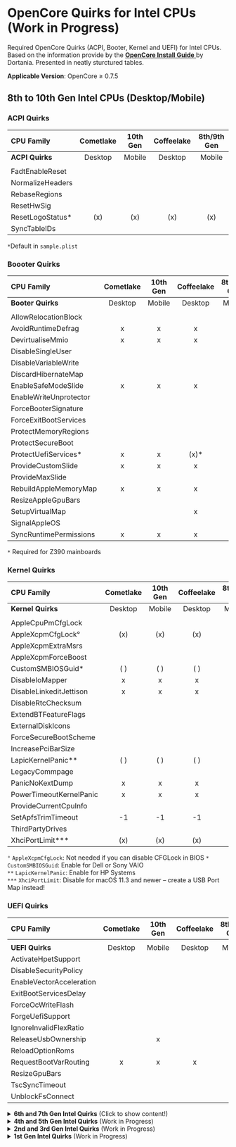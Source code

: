 # OpenCore Quirks for Intel CPUs (Work in Progress)
Required OpenCore Quirks (ACPI, Booter, Kernel and UEFI) for Intel CPUs. Based on the information provide by the [**OpenCore Install Guide** ](https://dortania.github.io/OpenCore-Install-Guide/)by Dortania. Presented in neatly sturctured tables.

**Applicable Version**: OpenCore ≥ 0.7.5

## 8th to 10th Gen Intel CPUs (Desktop/Mobile)

### ACPI Quirks    
| CPU Family      | Cometlake | 10th Gen | Coffeelake | 8th/9th Gen|
|:----------------|:---------:|:--------:|:----------:|:----------:|
| **ACPI Quirks** | Desktop    | Mobile   | Desktop    | Mobile     |      
|				          |				    | 			   |            |            |
|FadtEnableReset  |
|NormalizeHeaders |
|RebaseRegions    |
|ResetHwSig       | 
|ResetLogoStatus* |(x)|(x)|(x)|(x)|
|SyncTableIDs     |

`*`Default in `sample.plist`

### Boooter Quirks
|CPU Family         |Cometlake    |10th Gen     |Coffeelake  | 8th/9th Gen |
|:------------------|:-----------:|:-----------:|:----------:|:-----------:|
| **Booter Quirks** | Desktop      | Mobile      | Desktop     | Mobile     |
|				          |				    | 			   |            |            |
|AllowRelocationBlock|
|AvoidRuntimeDefrag|x|x|x|x
|DevirtualiseMmio|x|x|x
|DisableSingleUser|
|DisableVariableWrite|
|DiscardHibernateMap|
|EnableSafeModeSlide|x|x|x|x
|EnableWriteUnprotector
|ForceBooterSignature
|ForceExitBootServices
|ProtectMemoryRegions|
|ProtectSecureBoot
|ProtectUefiServices*|x|x|(x)*|
|ProvideCustomSlide|x|x|x|x
|ProvideMaxSlide
|RebuildAppleMemoryMap|x|x|x|x
|ResizeAppleGpuBars
|SetupVirtualMap|||x|x
|SignalAppleOS
|SyncRuntimePermissions|x|x|x|x

`*` Required for Z390 mainboards

### Kernel Quirks
|CPU Family         |Cometlake    |10th Gen       |Coffeelake  | 8th/9th Gen |
|:------------------|:-----------:|:-------------:|:----------:|:-----------:|
| **Kernel Quirks** | Desktop      | Mobile        | Desktop    | Mobile      |
|				          |				    | 			   |            |            |
|AppleCpuPmCfgLock||||
|AppleXcpmCfgLock°|(x)|(x)|(x)|(x)
|AppleXcpmExtraMsrs||||
|AppleXcpmForceBoost||||
|CustomSMBIOSGuid*|( )|( )|( )|( )
|DisableIoMapper|x|x|x|x
|DisableLinkeditJettison|x|x|x|x
|DisableRtcChecksum||||
|ExtendBTFeatureFlags||||
|ExternalDiskIcons||||
|ForceSecureBootScheme||||
|IncreasePciBarSize||||
|LapicKernelPanic**|( )|( )|( )|( )
|LegacyCommpage||||
|PanicNoKextDump|x|x|x|x
|PowerTimeoutKernelPanic|x|x|x|x
|ProvideCurrentCpuInfo||||
|SetApfsTrimTimeout|-1|-1|-1|-1
|ThirdPartyDrives||||
|XhciPortLimit***|(x)|(x)|(x)|(x)

`°` `AppleXcpmCfgLock`: Not needed if you can disable CFGLock in BIOS
`*` `CustomSMBIOSGuid`: Enable for Dell or Sony VAIO</br>
`**` `LapicKernelPanic`: Enable for HP Systems</br>
`***` `XhciPortLimit`: Disable for macOS 11.3 and newer – create a USB Port Map instead!

### UEFI Quirks
|CPU Family       |Cometlake    |10th Gen       |Coffeelake  | 8th/9th Gen |
|:----------------|:-----------:|:-------------:|:----------:|:-----------:|
|			     |				    | 			   |            |            |
| **UEFI Quirks** | Desktop      |Mobile         |Desktop     |Mobile       |
|ActivateHpetSupport||||
|DisableSecurityPolicy||||
|EnableVectorAcceleration||||
|ExitBootServicesDelay||||
|ForceOcWriteFlash||||
|ForgeUefiSupport||||
|IgnoreInvalidFlexRatio||||
|ReleaseUsbOwnership||x||x
|ReloadOptionRoms||||
|RequestBootVarRouting|x|x|x|x
|ResizeGpuBars||||
|TscSyncTimeout||||
|UnblockFsConnect||||
<details>
<summary><strong>6th and 7th Gen Intel Quirks</strong> (Click to show content!)</summary>

## 6th and 7th Gen Intel CPUs (Desktop/Mobile)

### ACPI Quirks   
|CPU Family       |Kabylake     |7th Gen        |Skylake     |6th Gen |
|:----------------|:-----------:|:-------------:|:----------:|:------:|
| **ACPI Quirks** | Desktop     | Mobile        | Desktop    | Mobile |    
|                 |	 		     | 		        |            |        |
|FadtEnableReset|
|NormalizeHeaders|
|RebaseRegions|
|ResetHwSig| 
|ResetLogoStatus* |(x)|(x)|(x)|(x)|
|SyncTableIDs|

`*`Default in `sample.plist`

### Booter Quirks
|CPU Family          |Kabylake     |7th Gen        |Skylake     |6th Gen |
|:-------------------|:-----------:|:-------------:|:----------:|:------:|
| **Booter Quirkss** | Desktop     | Mobile        | Desktop    | Mobile |
|						 |			     |               |            |        |
|AllowRelocationBlock||||
|AvoidRuntimeDefrag|x|x|x|x|
|DevirtualiseMmio||||
|DisableSingleUser||||
|DisableVariableWrite||||
|DiscardHibernateMap||||
|EnableSafeModeSlide|x|x|x|x|
|EnableWriteUnprotector|x|x|x|x|
|ForceBooterSignature||||
|ForceExitBootServices||||
|ProtectMemoryRegions||||
|ProtectSecureBoot||||
|ProtectUefiServices||||
|ProvideCustomSlide|x|x|x|x|
|ProvideMaxSlide||||
|RebuildAppleMemoryMap||||
|ResizeAppleGpuBars||||
|SetupVirtualMap|x|x|x|x|
|SignalAppleOS||||
|SyncRuntimePermissions||||

### Kernel Quirks
| CPU Family        | Kabylake    | 7th Gen       | Skylake    | 6th Gen |
|:------------------|:-----------:|:-------------:|:----------:|:-------:|
| **Kernel Quirks** | Desktop     | Mobile        | Desktop    | Mobile  |
|                   |             |               |            |         |
|AppleCpuPmCfgLock||||
|AppleXcpmCfgLock|x|x|x|x
|AppleXcpmExtraMsrs||||
|AppleXcpmForceBoost||||
|CustomSMBIOSGuid*|( )|( )|( )|( )|
|DisableIoMapper|x|x|x|x
|DisableLinkeditJettison|x|x|x|x|
|DisableRtcChecksum||||
|ExtendBTFeatureFlags||||
|ExternalDiskIcons||||
|ForceSecureBootScheme||||
|IncreasePciBarSize||||
|LapicKernelPanic**|( )|( )|( )|( )|
|LegacyCommpage||||
|PanicNoKextDump|x|x|x|x|
|PowerTimeoutKernelPanic|x|x|x|x|
|ProvideCurrentCpuInfo||||
|SetApfsTrimTimeout|-1|-1|-1|-1|
|ThirdPartyDrives||||
|XhciPortLimit***|x|x|x|x

`*` `CustomSMBIOSGuid`: Enable for Dell or Sony VAIO Systems</br>
`**` `LapicKernelPanic`: Enable for HP Systems</br>
`***` `XhciPortLimit`: Disable for macOS 11.3 and newer – create a USB Port Map instead!

### UEFI Quirks
|CPU Family       | Kabylake    | 7th Gen       | Skylake   | 6th Gen |
|:----------------|:-----------:|:-------------:|:---------:|:-------:|
| **UEFI Quirks** | Desktop     | Mobile        | Desktop   | Mobile  |
|                 |             |               |           |         |
|ActivateHpetSupport||||
|DisableSecurityPolicy||||
|EnableVectorAcceleration||||
|ExitBootServicesDelay||||
|ForceOcWriteFlash||||
|ForgeUefiSupport||||
|IgnoreInvalidFlexRatio||||
|ReleaseUsbOwnership||||
|ReloadOptionRoms||||
|RequestBootVarRouting|x|x|x|x
|ResizeGpuBars||||
|TscSyncTimeout||||
|UnblockFsConnect||||
</details>
<details>
<summary><strong>4th and 5th Gen Intel Quirks</strong> (Work in Progress)</summary>

## 4th and 5th Gen Intel CPUs (Desktop/Mobile)
### ACPI Quirks   
|CPU Family       | Broadwell | 5th Gen | Haswell | 4th Gen |
|:----------------|:---------:|:-------:|:-------:|:-------:|
| **ACPI Quirks** | Desktop    | Mobile  | Desktop | Mobile  |    
|				          |				    | 			   |            |            |
|FadtEnableReset|
|NormalizeHeaders|
|RebaseRegions|
|ResetHwSig| 
|ResetLogoStatus*|x| x|x|x|
|SyncTableIDs|
`*`Default in sample.plist

### Booter Quirks
|CPU Family          | Broadwell | 5th Gen | Haswell | 4th Gen |
|:-------------------|:---------:|:-------:|:-------:|:-------:|
| **Booter Quirkss** | Desktop    | Mobile  | Desktop | Mobile  |
|				          |				    | 			   |            |            |
|AllowRelocationBlock||||
|AvoidRuntimeDefrag||||
|DevirtualiseMmio||||
|DisableSingleUser||||
|DisableVariableWrite||||
|DiscardHibernateMap||||
|EnableSafeModeSlide|||||
|EnableWriteUnprotector||||
|ForceBooterSignature||||
|ForceExitBootServices||||
|ProtectMemoryRegions||||
|ProtectSecureBoot||||
|ProtectUefiServices||||
|ProvideCustomSlide||||
|ProvideMaxSlide||||
|RebuildAppleMemoryMap||||
|ResizeAppleGpuBars||||
|SetupVirtualMap||||
|SignalAppleOS||||
|SyncRuntimePermissions||||

### Kernel Quirks
|CPU Family       |Broadwell |5th Gen |Haswell |4th Gen |
|:----------------|:--------:|:------:|:------:|:------:|
| **Kernel Quirks** | Desktop |Mobile  |Desktop |Mobile  |
|				          |				    | 			   |            |            |
|AppleCpuPmCfgLock||||
|AppleXcpmCfgLock||||
|AppleXcpmExtraMsrs||||
|AppleXcpmForceBoost||||
|CustomSMBIOSGuid||||
|DisableIoMapper||||
|DisableLinkeditJettison||||
|DisableRtcChecksum||||
|ExtendBTFeatureFlags||||
|ExternalDiskIcons||||
|ForceSecureBootScheme||||
|IncreasePciBarSize||||
|LapicKernelPanic||||
|LegacyCommpage||||
|PanicNoKextDump||||
|PowerTimeoutKernelPanic||||
|ProvideCurrentCpuInfo||||
|SetApfsTrimTimeout||||
|ThirdPartyDrives||||
|XhciPortLimit||||

### UEFI Quirks
|CPU Family       |Broadwell |5th Gen |Haswell |4th Gen |
|:----------------|:--------:|:------:|:------:|:------:|
| **UEFI Quirks** |Desktop    |Mobile  |Desktop |Mobile  |
|				          |				    | 			   |            |            |
|ActivateHpetSupport||||
|DisableSecurityPolicy||||
|EnableVectorAcceleration||||
|ExitBootServicesDelay||||
|ForceOcWriteFlash||||
|ForgeUefiSupport||||
|IgnoreInvalidFlexRatio||||
|ReleaseUsbOwnership||||
|ReloadOptionRoms||||
|RequestBootVarRouting||||
|ResizeGpuBars||||
|TscSyncTimeout||||
|UnblockFsConnect||||
</details>
<details>
<summary><strong>2nd and 3rd Gen Intel Quirks</strong> (Work in Progress)</summary>

## 2nd and 3rd Gen Intel CPUs (Desktop/Mobile)

### ACPI Quirks   
|CPU Family       |Ivy Bridge |3rd Gen |Sandy Bridge |2nd Gen |
|:----------------|:--------:|:------:|:------:|:------:|
|				          |				    | 			   |            |            |
| **ACPI Quirks** | Desktop   | Mobile |Desktop |Mobile  |    
|FadtEnableReset|
|NormalizeHeaders|
|RebaseRegions|
|ResetHwSig| 
|ResetLogoStatus*|x| x|x|x|
|SyncTableIDs|
`*`Default in sample.plist

### Booter Quirks
|CPU Family       |Ivy Bridge |3rd Gen |Sandy Bridge |2nd Gen |
|:----------------|:--------:|:------:|:------:|:------:|
|				          |				    | 			   |            |            |
| **Booter Quirkss** | Desktop      | Mobile        |Desktop     |Mobile  |
|AllowRelocationBlock||||
|AvoidRuntimeDefrag||||
|DevirtualiseMmio||||
|DisableSingleUser||||
|DisableVariableWrite||||
|DiscardHibernateMap||||
|EnableSafeModeSlide|||||
|EnableWriteUnprotector||||
|ForceBooterSignature||||
|ForceExitBootServices||||
|ProtectMemoryRegions||||
|ProtectSecureBoot||||
|ProtectUefiServices||||
|ProvideCustomSlide||||
|ProvideMaxSlide||||
|RebuildAppleMemoryMap||||
|ResizeAppleGpuBars||||
|SetupVirtualMap||||
|SignalAppleOS||||
|SyncRuntimePermissions||||

### Kernel Quirks
|CPU Family       |Ivy Bridge |3rd Gen |Sandy Bridge |2nd Gen |
|:----------------|:--------:|:------:|:------:|:------:|
| **Kernel Quirks** | Desktop      |Mobile         |Desktop     |Mobile  |
|				          |				    | 			   |            |            |
|AppleCpuPmCfgLock||||
|AppleXcpmCfgLock||||
|AppleXcpmExtraMsrs||||
|AppleXcpmForceBoost||||
|CustomSMBIOSGuid||||
|DisableIoMapper||||
|DisableLinkeditJettison||||
|DisableRtcChecksum||||
|ExtendBTFeatureFlags||||
|ExternalDiskIcons||||
|ForceSecureBootScheme||||
|IncreasePciBarSize||||
|LapicKernelPanic||||
|LegacyCommpage||||
|PanicNoKextDump||||
|PowerTimeoutKernelPanic||||
|ProvideCurrentCpuInfo||||
|SetApfsTrimTimeout||||
|ThirdPartyDrives||||
|XhciPortLimit||||

### UEFI Quirks
|CPU Family       |Ivy Bridge |3rd Gen |Sandy Bridge |2nd Gen |
|:----------------|:--------:|:------:|:------:|:------:|
|				          |				    | 			   |            |            |
| **UEFI Quirks** | Desktop      |Mobile         |Desktop     |Mobile  |
|ActivateHpetSupport||||
|DisableSecurityPolicy||||
|EnableVectorAcceleration||||
|ExitBootServicesDelay||||
|ForceOcWriteFlash||||
|ForgeUefiSupport||||
|IgnoreInvalidFlexRatio||||
|ReleaseUsbOwnership||||
|ReloadOptionRoms||||
|RequestBootVarRouting||||
|ResizeGpuBars||||
|TscSyncTimeout||||
|UnblockFsConnect||||
</details>
<details>
<summary><strong>1st Gen Intel Quirks</strong> (Work in Progress)</summary>

## 1st Gen Intel CPUs (Desktop/Mobile)

### ACPI Quirks   
|CPU Family       |Bloomfield |1st Gen |
|:----------------|:--------:|:------:|
|				          |				    | 			   |            |            |
| **ACPI Quirks** | Desktop   | Mobile | 
|FadtEnableReset|
|NormalizeHeaders|
|RebaseRegions|
|ResetHwSig| 
|ResetLogoStatus*|x| x|x|x|
|SyncTableIDs|
`*`Default in sample.plist

### Booter Quirks
|CPU Family       |Ivy Bridge |3rd Gen |Sandy Bridge |2nd Gen |
|:----------------|:--------:|:------:|:------:|:------:|
| **Booter Quirkss** | Desktop      | Mobile        |Desktop     |Mobile  |
|				          |				    | 			   |            |            |
|AllowRelocationBlock||||
|AvoidRuntimeDefrag||||
|DevirtualiseMmio||||
|DisableSingleUser||||
|DisableVariableWrite||||
|DiscardHibernateMap||||
|EnableSafeModeSlide|||||
|EnableWriteUnprotector||||
|ForceBooterSignature||||
|ForceExitBootServices||||
|ProtectMemoryRegions||||
|ProtectSecureBoot||||
|ProtectUefiServices||||
|ProvideCustomSlide||||
|ProvideMaxSlide||||
|RebuildAppleMemoryMap||||
|ResizeAppleGpuBars||||
|SetupVirtualMap||||
|SignalAppleOS||||
|SyncRuntimePermissions||||

### Kernel Quirks
|CPU Family       |Ivy Bridge |3rd Gen |Sandy Bridge |2nd Gen |
|:----------------|:--------:|:------:|:------:|:------:|
| **Kernel Quirks** | Desktop      |Mobile         |Desktop     |Mobile  |
|				          |				    | 			   |            |            |
|AppleCpuPmCfgLock||||
|AppleXcpmCfgLock||||
|AppleXcpmExtraMsrs||||
|AppleXcpmForceBoost||||
|CustomSMBIOSGuid||||
|DisableIoMapper||||
|DisableLinkeditJettison||||
|DisableRtcChecksum||||
|ExtendBTFeatureFlags||||
|ExternalDiskIcons||||
|ForceSecureBootScheme||||
|IncreasePciBarSize||||
|LapicKernelPanic||||
|LegacyCommpage||||
|PanicNoKextDump||||
|PowerTimeoutKernelPanic||||
|ProvideCurrentCpuInfo||||
|SetApfsTrimTimeout||||
|ThirdPartyDrives||||
|XhciPortLimit||||

### UEFI Quirks
|CPU Family       |Ivy Bridge |3rd Gen |Sandy Bridge |2nd Gen |
|:----------------|:--------:|:------:|:------:|:------:|
| **UEFI Quirks** | Desktop      |Mobile         |Desktop     |Mobile  |
|				          |				    | 			   |            |            |
|ActivateHpetSupport||||
|DisableSecurityPolicy||||
|EnableVectorAcceleration||||
|ExitBootServicesDelay||||
|ForceOcWriteFlash||||
|ForgeUefiSupport||||
|IgnoreInvalidFlexRatio||||
|ReleaseUsbOwnership||||
|ReloadOptionRoms||||
|RequestBootVarRouting||||
|ResizeGpuBars||||
|TscSyncTimeout||||
|UnblockFsConnect||||
</details>



